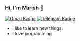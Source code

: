 ### Hi, I'm Marish 👋

[![Gmail Badge](https://img.shields.io/badge/-praveenmarish0059@gmail.com-red?style=flat-square&logo=Gmail&logoColor=white&link=mailto:praveenmarish0059@gmail.com)](mailto:praveenmarish0059@gmail.com)
[![Telegram Badge](https://img.shields.io/badge/-praveenmarish-white?style=flat-square&logo=Telegram&logoColor=white&link=https://t.me/Maari0059)](https://t.me/Maari0059)

- I like to learn new things
- I love programming
